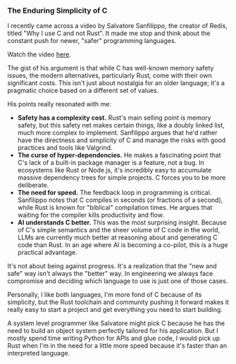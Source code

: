 ### The Enduring Simplicity of C

I recently came across a video by Salvatore Sanfilippo, the creator of Redis, titled "Why I use C and not Rust". It made me stop and think about the constant push for newer, "safer" programming languages.

Watch the video [here](https://www.youtube.com/watch?v=5SLsH755XAA).

The gist of his argument is that while C has well-known memory safety issues, the modern alternatives, particularly Rust, come with their own significant costs. This isn't just about nostalgia for an older language; it's a pragmatic choice based on a different set of values.

His points really resonated with me:

- **Safety has a complexity cost.** Rust's main selling point is memory safety, but this safety net makes certain things, like a doubly linked list, much more complex to implement. Sanfilippo argues that he'd rather have the directness and simplicity of C and manage the risks with good practices and tools like Valgrind.
- **The curse of hyper-dependencies.** He makes a fascinating point that C's lack of a built-in package manager is a feature, not a bug. In ecosystems like Rust or Node.js, it's incredibly easy to accumulate massive dependency trees for simple projects. C forces you to be more deliberate.
- **The need for speed.** The feedback loop in programming is critical. Sanfilippo notes that C compiles in seconds (or fractions of a second), while Rust is known for "biblical" compilation times. He argues that waiting for the compiler kills productivity and flow.
- **AI understands C better.** This was the most surprising insight. Because of C's simple semantics and the sheer volume of C code in the world, LLMs are currently much better at reasoning about and generating C code than Rust. In an age where AI is becoming a co-pilot, this is a huge practical advantage.

It's not about being against progress. It's a realization that the "new and safe" way isn't always the "better" way. In engineering we always face compromise and deciding which language to use is just one of those cases.

Personally, I like both languages, I'm more fond of C because of its simplicity, but the Rust toolchain and community pushing it forward makes it really easy to start a project and get everything you need to start building.

A system level programmer like Salvatore might pick C because he has the need to build an object system perfectly tailored for his application. But I mostly spend time writing Python for APIs and glue code, I would pick up Rust when I'm in the need for a little more speed because it's faster than an interpreted language.
